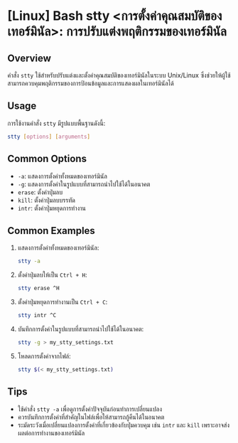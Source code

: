 # [Linux] Bash stty <การตั้งค่าคุณสมบัติของเทอร์มินัล>: การปรับแต่งพฤติกรรมของเทอร์มินัล

## Overview
คำสั่ง `stty` ใช้สำหรับปรับแต่งและตั้งค่าคุณสมบัติของเทอร์มินัลในระบบ Unix/Linux ซึ่งช่วยให้ผู้ใช้สามารถควบคุมพฤติกรรมของการป้อนข้อมูลและการแสดงผลในเทอร์มินัลได้

## Usage
การใช้งานคำสั่ง `stty` มีรูปแบบพื้นฐานดังนี้:

```bash
stty [options] [arguments]
```

## Common Options
- `-a`: แสดงการตั้งค่าทั้งหมดของเทอร์มินัล
- `-g`: แสดงการตั้งค่าในรูปแบบที่สามารถนำไปใช้ได้ในอนาคต
- `erase`: ตั้งค่าปุ่มลบ
- `kill`: ตั้งค่าปุ่มลบบรรทัด
- `intr`: ตั้งค่าปุ่มหยุดการทำงาน

## Common Examples
1. แสดงการตั้งค่าทั้งหมดของเทอร์มินัล:
   ```bash
   stty -a
   ```

2. ตั้งค่าปุ่มลบให้เป็น `Ctrl + H`:
   ```bash
   stty erase ^H
   ```

3. ตั้งค่าปุ่มหยุดการทำงานเป็น `Ctrl + C`:
   ```bash
   stty intr ^C
   ```

4. บันทึกการตั้งค่าในรูปแบบที่สามารถนำไปใช้ได้ในอนาคต:
   ```bash
   stty -g > my_stty_settings.txt
   ```

5. โหลดการตั้งค่าจากไฟล์:
   ```bash
   stty $(< my_stty_settings.txt)
   ```

## Tips
- ใช้คำสั่ง `stty -a` เพื่อดูการตั้งค่าปัจจุบันก่อนทำการเปลี่ยนแปลง
- ควรบันทึกการตั้งค่าที่สำคัญในไฟล์เพื่อให้สามารถกู้คืนได้ในอนาคต
- ระมัดระวังเมื่อเปลี่ยนแปลงการตั้งค่าที่เกี่ยวข้องกับปุ่มควบคุม เช่น `intr` และ `kill` เพราะอาจส่งผลต่อการทำงานของเทอร์มินัล